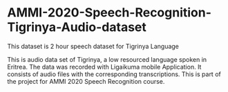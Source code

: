 # AMMI-2020-Speech-Recognition-Tigrinya-Audio-dataset
This dataset is 2 hour speech dataset for Tigrinya Language

This is audio data set of Tigrinya, a low resourced language spoken in Eritrea. The data was recorded with Ligaikuma mobile Application. It consists of audio files with the corresponding transcriptions. This is part of the project for AMMI 2020 Speech Recognition course.


